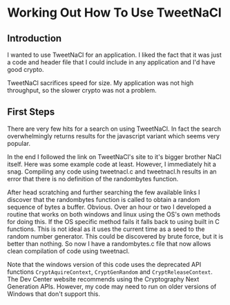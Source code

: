 # Working Out How To Use TweetNaCl

## Introduction
I wanted to use TweetNaCl for an application. I liked the fact that it was just
a code and header file that I could include in any application and I'd have
good crypto.

TweetNaCl sacrifices speed for size. My application was not high throughput,
so the slower crypto was not a problem.

## First Steps
There are very few hits for a search on using TweetNaCl. In fact the search
overwhelmingly returns results for the javascript variant which seems very
popular.

In the end I followed the link on TweetNaCl's site to it's bigger brother NaCl
itself. Here was some example code at least. However, I immediately hit a snag.
Compiling any code using tweetnacl.c and tweetnacl.h results in an error that
there is no definition of the randombytes function.

After head scratching and further searching the few available links I discover
that the randombytes function is called to obtain a random sequence of bytes a
buffer. Obvious. Over an hour or two I developed a routine that works on both
windows and linux using the OS's own methods for doing this. If the OS specific
method fails it falls back to using built in C functions. This is not ideal as
it uses the current time as a seed to the random number generator. This could
be discovered by brute force, but it is better than nothing. So now I have a
randombytes.c file that now allows clean compilation of code using tweetnacl.

Note that the windows version of this code uses the deprecated API functions
`CryptAquireContext`, `CryptGenRandom` and `CryptReleaseContext`. The Dev Center
website recommends using the Cryptography Next Generation APIs. However, my code
may need to run on older versions of Windows that don't support this.

